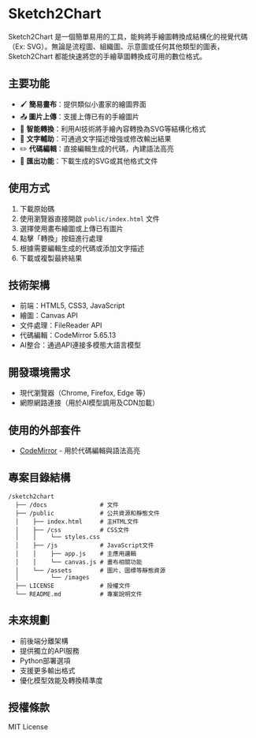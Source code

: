 # Sketch2Chart

Sketch2Chart 是一個簡單易用的工具，能夠將手繪圖轉換成結構化的視覺代碼（Ex: SVG）。無論是流程圖、組織圖、示意圖或任何其他類型的圖表，Sketch2Chart 都能快速將您的手繪草圖轉換成可用的數位格式。

## 主要功能

- 🖌️ **簡易畫布**：提供類似小畫家的繪圖界面
- 📤 **圖片上傳**：支援上傳已有的手繪圖片
- 🔄 **智能轉換**：利用AI技術將手繪內容轉換為SVG等結構化格式
- 📝 **文字輔助**：可通過文字描述增強或修改輸出結果
- ✏️ **代碼編輯**：直接編輯生成的代碼，內建語法高亮
- 💾 **匯出功能**：下載生成的SVG或其他格式文件

## 使用方式

1. 下載原始碼
2. 使用瀏覽器直接開啟 `public/index.html` 文件
3. 選擇使用畫布繪圖或上傳已有圖片
4. 點擊「轉換」按鈕進行處理
5. 根據需要編輯生成的代碼或添加文字描述
6. 下載或複製最終結果

## 技術架構

- 前端：HTML5, CSS3, JavaScript
- 繪圖：Canvas API
- 文件處理：FileReader API
- 代碼編輯：CodeMirror 5.65.13
- AI整合：通過API連接多模態大語言模型

## 開發環境需求

- 現代瀏覽器（Chrome, Firefox, Edge 等）
- 網際網路連接（用於AI模型調用及CDN加載）

## 使用的外部套件

- [CodeMirror](https://codemirror.net/) - 用於代碼編輯與語法高亮

## 專案目錄結構

```
/sketch2chart
  ├── /docs               # 文件
  ├── /public             # 公共資源和靜態文件
  │    ├── index.html     # 主HTML文件
  │    ├── /css           # CSS文件
  │    │    └── styles.css
  │    ├── /js            # JavaScript文件
  │    │    ├── app.js    # 主應用邏輯
  │    │    └── canvas.js # 畫布相關功能
  │    └── /assets        # 圖片、圖標等靜態資源
  │         └── /images   
  ├── LICENSE             # 授權文件
  └── README.md           # 專案說明文件
```

## 未來規劃

- 前後端分離架構
- 提供獨立的API服務
- Python部署選項
- 支援更多輸出格式
- 優化模型效能及轉換精準度

## 授權條款

MIT License 